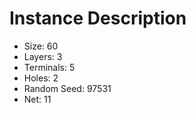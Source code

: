 # Instance Description

* Size: 60
* Layers: 3
* Terminals: 5
* Holes: 2
* Random Seed: 97531
* Net: 11
